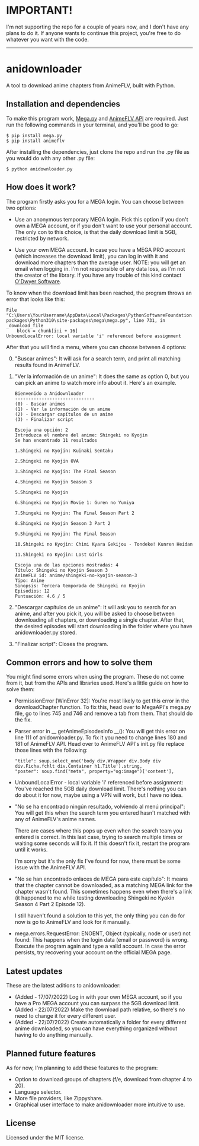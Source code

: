 # IMPORTANT!
I'm not supporting the repo for a couple of years now, and I don't have any plans to do it. If anyone wants to continue this project, you're free to do whatever you want with the code.

---

# anidownloader

A tool to download anime chapters from AnimeFLV, built with Python.

## Installation and dependencies

To make this program work, [Mega.py](https://github.com/odwyersoftware/mega.py) and [AnimeFLV API](https://github.com/jorgeajimenezl/animeflv-api) are required. Just run the following commands in your terminal, and you'll be good to go:

```
$ pip install mega.py
$ pip install animeflv
```

After installing the dependencies, just clone the repo and run the .py file as you would do with any other .py file:

```
$ python anidownloader.py
```

## How does it work?

The program firstly asks you for a MEGA login. You can choose between two options:

- Use an anonymous temporary MEGA login. Pick this option if you don't own a MEGA account, or if you don't want to use your personal account. The only con to this choice, is that the daily download limit is 5GB, restricted by network.

- Use your own MEGA account. In case you have a MEGA PRO account (which increases the download limit), you can log in with it and download more chapters than the average user. NOTE: you will get an email when logging in. I'm not responsible of any data loss, as I'm not the creator of the library. If you have any trouble of this kind contact [O'Dwyer Software](https://github.com/odwyersoftware).

To know when the download limit has been reached, the program throws an error that looks like this:

```
File "C:\Users\YourUsername\AppData\Local\Packages\PythonSoftwareFoundation.Python.3.10_qbz5n2kfra8p0\LocalCache\local-packages\Python310\site-packages\mega\mega.py", line 731, in _download_file
    block = chunk[i:i + 16]
UnboundLocalError: local variable 'i' referenced before assignment
```

After that you will find a menu, where you can choose between 4 options:

0. "Buscar animes": It will ask for a search term, and print all matching results found in AnimeFLV.

1. "Ver la información de un anime": It does the same as option 0, but you can pick an anime to watch more info about it. Here's an example.

   ```
   Bienvenido a Anidownloader
   ------------------------------
   (0) - Buscar animes
   (1) - Ver la información de un anime
   (2) - Descargar capítulos de un anime
   (3) - Finalizar script
   
   Escoja una opción: 2
   Introduzca el nombre del anime: Shingeki no Kyojin
   Se han encontrado 11 resultados
   
   1.Shingeki no Kyojin: Kuinaki Sentaku
   
   2.Shingeki no Kyojin OVA
   
   3.Shingeki no Kyojin: The Final Season
   
   4.Shingeki no Kyojin Season 3
   
   5.Shingeki no Kyojin
   
   6.Shingeki no Kyojin Movie 1: Guren no Yumiya
   
   7.Shingeki no Kyojin: The Final Season Part 2
   
   8.Shingeki no Kyojin Season 3 Part 2
   
   9.Shingeki no Kyojin: The Final Season
   
   10.Shingeki no Kyojin: Chimi Kyara Gekijou - Tondeke! Kunren Heidan
   
   11.Shingeki no Kyojin: Lost Girls
   
   Escoja una de las opciones mostradas: 4
   Título: Shingeki no Kyojin Season 3
   AnimeFLV id: anime/shingeki-no-kyojin-season-3
   Tipo: Anime
   Sinopsis: Tercera temporada de Shingeki no Kyojin
   Episodios: 12
   Puntuación: 4.6 / 5
   ```

2. "Descargar capítulos de un anime": It will ask you to search for an anime, and after you pick it, you will be asked to choose between downloading all chapters, or downloading a single chapter. After that, the desired episodes will start downloading in the folder where you have anidownloader.py stored.

3. "Finalizar script": Closes the program.

## Common errors and how to solve them

You might find some errors when using the program. These do not come from it, but from the APIs and libraries used. Here's a little guide on how to solve them:

- PermissionError [WinError 32]: You're most likely to get this error in the downloadChapter function. To fix this, head over to MegaAPI's mega.py file, go to lines 745 and 746 and remove a tab from them. That should do the fix.

- Parser error in __ getAnimeEpisodesInfo __(): You will get this error on line 111 of anidownloader.py. To fix it you need to change lines 180 and 181 of AnimeFLV API. Head over to AnimeFLV API's init.py file replace those lines with the following:

  ```
  "title": soup.select_one('body div.Wrapper div.Body div div.Ficha.fchlt div.Container h1.Title').string,
  "poster": soup.find("meta", property="og:image")['content'],
  ```

- UnboundLocalError - local variable 'i' referenced before assignment: You've reached the 5GB daily download limit. There's nothing you can do about it for now, maybe using a VPN will work, but I have no idea.

- "No se ha encontrado ningún resultado, volviendo al menú principal": You will get this when the search term you entered hasn't matched with any of AnimeFLV's anime names. 

  There are cases where this pops up even when the search team you entered is correct. In this last case, trying to search multiple times or waiting some seconds will fix it. If this doesn't fix it, restart the program until it works.

  I'm sorry but it's the only fix I've found for now, there must be some issue with the AnimeFLV API.

- "No se han encontrado enlaces de MEGA para este capítulo": It means that the chapter cannot be downloaded, as a matching MEGA link for the chapter wasn't found. This sometimes happens even when there's a link (it happened to me while testing downloading Shingeki no Kyokin Season 4 Part 2 Episode 12).

  I still haven't found a solution to this yet, the only thing you can do for now is go to AnimeFLV and look for it manually.

- mega.errors.RequestError: ENOENT, Object (typically, node or user) not found: This happens when the login data (email or password) is wrong. Execute the program again and type a valid account. In case the error persists, try recovering your account on the official MEGA page.

## Latest updates

These are the latest aditions to anidownloader:

- (Added - 17/07/2022) Log in with your own MEGA account, so if you have a Pro MEGA account you can surpass the 5GB download limit.
- (Added - 22/07/2022) Make the download path relative, so there's no need to change it for every different user.
- (Added - 22/07/2022) Create automatically a folder for every different anime downloaded, so you can have everything organized without having to do anything manually.

## Planned future features

As for now, I'm planning to add these features to the program:

- Option to download groups of chapters (f/e, download from chapter 4 to 20).
- Language selector.
- More file providers, like Zippyshare.
- Graphical user interface to make anidownloader more intuitive to use.

## License

Licensed under the MIT license.
